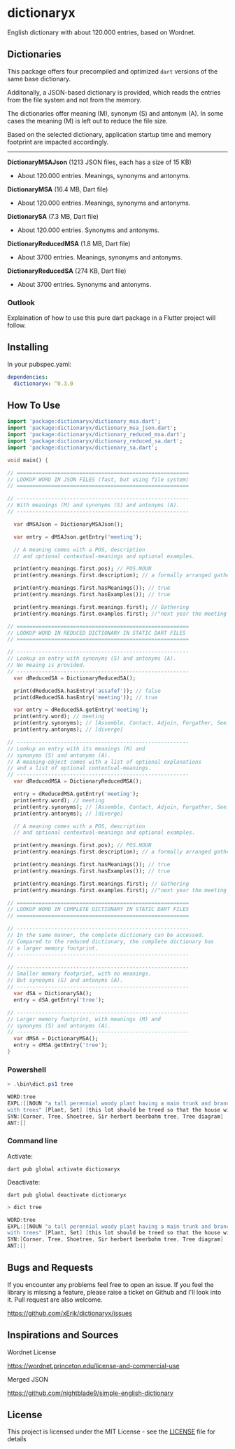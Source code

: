 # dictionaryx

English dictionary with about 120.000 entries, based on Wordnet. 

## Dictionaries

This package offers four precompiled and optimized `dart` versions of the same base dictionary. 

Additonally, a JSON-based dictionary is provided, which reads the entries from the file system and not from the memory.

The dictionaries offer meaning (M), synonym (S) and antonym (A). In some cases the meaning (M) is left out to reduce the file size.

Based on the selected dictionary, application startup time and memory footprint are impacted accordingly.

---

**DictionaryMSAJson** (1213 JSON files, each has a size of 15 KB)

- About 120.000 entries. Meanings, synonyms and antonyms.

**DictionaryMSA** (16.4 MB, Dart file)

- About 120.000 entries. Meanings, synonyms and antonyms.

**DictionarySA** (7.3 MB, Dart file)

- About 120.000 entries. Synonyms and antonyms.

**DictionaryReducedMSA** (1.8 MB, Dart file)

- About 3700 entries. Meanings, synonyms and antonyms.

**DictionaryReducedSA** (274 KB, Dart file)

- About 3700 entries. Synonyms and antonyms.

### Outlook

Explaination of how to use this pure dart package in a Flutter project will follow.

## Installing

In your pubspec.yaml:

```yaml
dependencies:
  dictionaryx: ^0.3.0
```
## How To Use

```dart
import 'package:dictionaryx/dictionary_msa.dart';
import 'package:dictionaryx/dictionary_msa_json.dart';
import 'package:dictionaryx/dictionary_reduced_msa.dart';
import 'package:dictionaryx/dictionary_reduced_sa.dart';
import 'package:dictionaryx/dictionary_sa.dart';

void main() {

// =======================================================
// LOOKUP WORD IN JSON FILES (fast, but using file system)
// =======================================================

// -------------------------------------------------------
// With meanings (M) and synonyms (S) and antonyms (A).
// -------------------------------------------------------

  var dMSAJson = DictionaryMSAJson();

  var entry = dMSAJson.getEntry('meeting');

  // A meaning comes with a POS, description
  // and optional contextual-meanings and optional examples.

  print(entry.meanings.first.pos); // POS.NOUN
  print(entry.meanings.first.description); // a formally arranged gathering

  print(entry.meanings.first.hasMeanings()); // true
  print(entry.meanings.first.hasExamples()); // true

  print(entry.meanings.first.meanings.first); // Gathering
  print(entry.meanings.first.examples.first); //"next year the meeting (...)

// =======================================================
// LOOKUP WORD IN REDUCED DICTIONARY IN STATIC DART FILES 
// =======================================================

// -------------------------------------------------------
// Lookup an entry with synonyms (S) and antonyms (A).
// No meaing is provided.
// -------------------------------------------------------
  var dReducedSA = DictionaryReducedSA();

  print(dReducedSA.hasEntry('assafef')); // false
  print(dReducedSA.hasEntry('meeting')); // true

  var entry = dReducedSA.getEntry('meeting');
  print(entry.word); // meeting
  print(entry.synonyms); // [Assemble, Contact, Adjoin, Forgather, See]
  print(entry.antonyms); // [diverge]

// -------------------------------------------------------
// Lookup an entry with its meanings (M) and
// synonyms (S) and antonyms (A).
// A meaning-object comes with a list of optional explanations
// and a list of optional contextual-meanings.
// -------------------------------------------------------
  var dReducedMSA = DictionaryReducedMSA();

  entry = dReducedMSA.getEntry('meeting');
  print(entry.word); // meeting
  print(entry.synonyms); // [Assemble, Contact, Adjoin, Forgather, See]
  print(entry.antonyms); // [diverge]

  // A meaning comes with a POS, description
  // and optional contextual-meanings and optional examples.

  print(entry.meanings.first.pos); // POS.NOUN
  print(entry.meanings.first.description); // a formally arranged gathering

  print(entry.meanings.first.hasMeanings()); // true
  print(entry.meanings.first.hasExamples()); // true

  print(entry.meanings.first.meanings.first); // Gathering
  print(entry.meanings.first.examples.first); //"next year the meeting (...)

// =======================================================
// LOOKUP WORD IN COMPLETE DICTIONARY IN STATIC DART FILES 
// =======================================================

// -------------------------------------------------------
// In the same manner, the complete dictionary can be accessed.
// Compared to the reduced dictionary, the complete dictionary has
// a larger memory footprint.
// -------------------------------------------------------

// -------------------------------------------------------
// Smaller memory footprint, with no meanings.
// But synonyms (S) and antonyms (A).
// -------------------------------------------------------
  var dSA = DictionarySA();
  entry = dSA.getEntry('tree');

// -------------------------------------------------------
// Larger memory footprint, with meanings (M) and
// synonyms (S) and antonyms (A).
// -------------------------------------------------------
  var dMSA = DictionaryMSA();
  entry = dMSA.getEntry('tree');
}
```
### Powershell 

```ps1
> .\bin\dict.ps1 tree

WORD:tree 
EXPL:[[NOUN "a tall perennial woody plant having a main trunk and branches forming a distinct elevated crown; includes both gymnosperms and angiosperms" [Woody plant, Ligneous plant] []], [VERB "plant 
with trees" [Plant, Set] [this lot should be treed so that the house will be shaded in summer]], [VERB "chase an animal up a tree" [Chase, Chase after, Trail, Tail, Tag, Give chase, Dog, Go after, Track] [the hunters treed the bear with dogs and killed it, her dog likes to tree squirrels]], [VERB "stretch (a shoe) on a shoetree" [Elongate, Stretch] []]]
SYN:[Corner, Tree, Shoetree, Sir herbert beerbohm tree, Tree diagram]
ANT:[]
``` 

### Command line

Activate:

`dart pub global activate dictionaryx`

Deactivate:

`dart pub global deactivate dictionaryx`

```ps1
> dict tree

WORD:tree 
EXPL:[[NOUN "a tall perennial woody plant having a main trunk and branches forming a distinct elevated crown; includes both gymnosperms and angiosperms" [Woody plant, Ligneous plant] []], [VERB "plant 
with trees" [Plant, Set] [this lot should be treed so that the house will be shaded in summer]], [VERB "chase an animal up a tree" [Chase, Chase after, Trail, Tail, Tag, Give chase, Dog, Go after, Track] [the hunters treed the bear with dogs and killed it, her dog likes to tree squirrels]], [VERB "stretch (a shoe) on a shoetree" [Elongate, Stretch] []]]
SYN:[Corner, Tree, Shoetree, Sir herbert beerbohm tree, Tree diagram]
ANT:[]
```
## Bugs and Requests

If you encounter any problems feel free to open an issue. If you feel the library is missing a feature, please raise a ticket on Github and I'll look into it. Pull request are also welcome.

https://github.com/xErik/dictionaryx/issues

## Inspirations and Sources

Wordnet License

https://wordnet.princeton.edu/license-and-commercial-use

Merged JSON

https://github.com/nightblade9/simple-english-dictionary

## License

This project is licensed under the MIT License - see the [LICENSE](LICENSE) file for details
